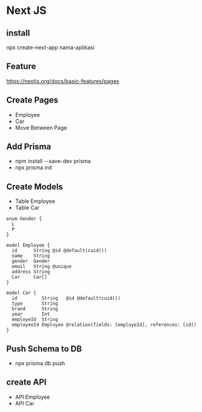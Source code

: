 # Next JS

## install
npx create-next-app nama-aplikasi

## Feature
https://nextjs.org/docs/basic-features/pages

## Create Pages
- Employee
- Car
- Move Between Page

## Add Prisma
- npm install --save-dev prisma
- npx prisma init

## Create Models
- Table Employee
- Table Car

```
enum Gender {
  L
  P
}

model Employee {
  id      String @id @default(cuid())
  name    String
  gender  Gender
  email   String @unique
  address String
  Car     Car[]
}

model Car {
  id         String   @id @default(cuid())
  type       String
  brand      String
  year       Int
  employeId  String
  employeeId Employee @relation(fields: [employeId], references: [id])
}

```

## Push Schema to DB
- npx prisma db push

## create API
- API Employee
- API Car


